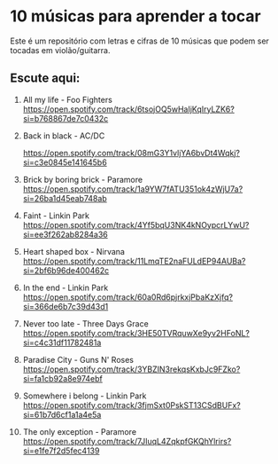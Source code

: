 # 10 músicas para aprender a tocar

Este é um repositório com letras e cifras de 10 músicas que podem ser tocadas em violão/guitarra.



## Escute aqui:

1. All my life - Foo Fighters
   https://open.spotify.com/track/6tsojOQ5wHaIjKqIryLZK6?si=b768867de7c0432c

2. Back in black - AC/DC

   https://open.spotify.com/track/08mG3Y1vljYA6bvDt4Wqkj?si=c3e0845e141645b6

3. Brick by boring brick - Paramore
   https://open.spotify.com/track/1a9YW7fATU351ok4zWjU7a?si=26ba1d45eab748ab

4. Faint - Linkin Park
   https://open.spotify.com/track/4Yf5bqU3NK4kNOypcrLYwU?si=ee3f262ab8284a36

5. Heart shaped box - Nirvana
   https://open.spotify.com/track/11LmqTE2naFULdEP94AUBa?si=2bf6b96de400462c

6. In the end - Linkin Park
   https://open.spotify.com/track/60a0Rd6pjrkxjPbaKzXjfq?si=366de6b7c39d43d1

7. Never too late - Three Days Grace
   https://open.spotify.com/track/3HE50TVRquwXe9yv2HFoNL?si=c4c31df11782481a

8. Paradise City - Guns N' Roses
   https://open.spotify.com/track/3YBZIN3rekqsKxbJc9FZko?si=fa1cb92a8e974ebf

9. Somewhere i belong - Linkin Park
   https://open.spotify.com/track/3fjmSxt0PskST13CSdBUFx?si=61b7d6cf1a1a4e5a

10. The only exception - Paramore
    https://open.spotify.com/track/7JIuqL4ZqkpfGKQhYlrirs?si=e1fe7f2d5fec4139

